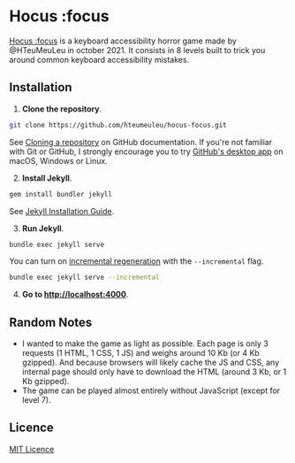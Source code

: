 # Hocus :focus

[Hocus :focus](https://focus.hteumeuleu.com/) is a keyboard accessibility horror game made by @HTeuMeuLeu in october 2021. It consists in 8 levels built to trick you around common keyboard accessibility mistakes.

## Installation

1. **Clone the repository**.

```sh
git clone https://github.com/hteumeuleu/hocus-focus.git
```

See [Cloning a repository](https://help.github.com/en/articles/cloning-a-repository) on GitHub documentation. If you're not familiar with Git or GitHub, I strongly encourage you to try [GitHub's desktop app](https://desktop.github.com/) on macOS, Windows or Linux.

2. **Install Jekyll**.

```sh
gem install bundler jekyll
```

See [Jekyll Installation Guide](https://jekyllrb.com/docs/installation/).

3. **Run Jekyll**.

```sh
bundle exec jekyll serve
```

You can turn on [incremental regeneration](https://jekyllrb.com/docs/configuration/incremental-regeneration/) with the `--incremental` flag.

```sh
bundle exec jekyll serve --incremental
```

4. **Go to [http://localhost:4000](http://localhost:4000)**.

## Random Notes

* I wanted to make the game as light as possible. Each page is only 3 requests (1 HTML, 1 CSS, 1 JS) and weighs around 10 Kb (or 4 Kb gzipped). And because browsers will likely cache the JS and CSS, any internal page should only have to download the HTML (around 3 Kb, or 1 Kb gzipped).
* The game can be played almost entirely without JavaScript (except for level 7).

## Licence

[MIT Licence](https://github.com/hteumeuleu/hocus-focus/blob/master/LICENSE)
